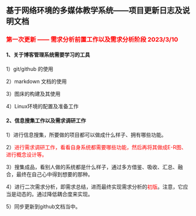 ## 基于网络环境的多媒体教学系统——项目更新日志及说明文档

### <font color=#ff0000>第一次更新 —— 需求分析前置工作以及需求分析阶段 2023/3/10</font>





#### 1、关于博客管理系统需要学习的工具


1）git/github 的使用

2）markdown 文档的使用

3）图床的构建及其使用

4）Linux环境的配置及准备工作



#### 2、信息搜集工作以及需求调研工作

1）进行信息搜集，所要做的项目都可以做成什么样子、拥有哪些功能。

2）<font color=#ff0000>进行需求调研工作，看看自身系统都需要哪些功能，然后再将其做成E-R图、进行概念设计等。</font>

3）搜集成品，看别人做的系统都是什么样子，通过多方借鉴、吸收、汇总、融合，最终在自己心中得到想要的那种。

4）进行二次需求分析，即需求总结，进而最终实现需求分析的<font color=#FF0000>初版</font>。注意，它应当是动态的。通过降低耦合度来实现。

5）同步更新到github文档当中。


